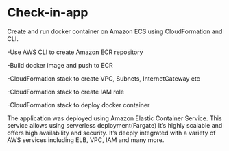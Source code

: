 # Check-in-app

Create and run docker container on Amazon ECS using CloudFormation and CLI.

-Use AWS CLI to create Amazon ECR repository

-Build docker image and push to ECR

-CloudFormation stack to create VPC, Subnets, InternetGateway etc

-CloudFormation stack to create IAM role

-CloudFormation stack to deploy docker container



The application was deployed using Amazon Elastic Container Service. This service allows using serverless deployment(Fargate)
It’s highly scalable and offers high availability and security. It’s deeply integrated with a variety of AWS services including ELB, VPC, IAM and many more. 
